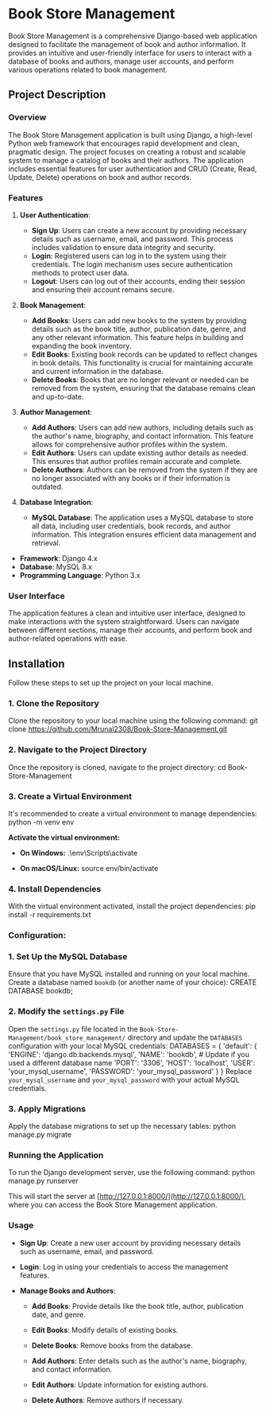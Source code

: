 # Book Store Management

Book Store Management is a comprehensive Django-based web application designed to facilitate the management of book and author information. It provides an intuitive and user-friendly interface for users to interact with a database of books and authors, manage user accounts, and perform various operations related to book management.

## Project Description

### Overview

The Book Store Management application is built using Django, a high-level Python web framework that encourages rapid development and clean, pragmatic design. The project focuses on creating a robust and scalable system to manage a catalog of books and their authors. The application includes essential features for user authentication and CRUD (Create, Read, Update, Delete) operations on book and author records.

### Features

1. **User Authentication**:
   - **Sign Up**: Users can create a new account by providing necessary details such as username, email, and password. This process includes validation to ensure data integrity and security.
   - **Login**: Registered users can log in to the system using their credentials. The login mechanism uses secure authentication methods to protect user data.
   - **Logout**: Users can log out of their accounts, ending their session and ensuring their account remains secure.

2. **Book Management**:
   - **Add Books**: Users can add new books to the system by providing details such as the book title, author, publication date, genre, and any other relevant information. This feature helps in building and 
                    expanding the book inventory.
   - **Edit Books**: Existing book records can be updated to reflect changes in book details. This functionality is crucial for maintaining accurate and current information in the database.
   - **Delete Books**: Books that are no longer relevant or needed can be removed from the system, ensuring that the database remains clean and up-to-date.

3. **Author Management**:
   - **Add Authors**: Users can add new authors, including details such as the author's name, biography, and contact information. This feature allows for comprehensive author profiles within the system.
   - **Edit Authors**: Users can update existing author details as needed. This ensures that author profiles remain accurate and complete.
   - **Delete Authors**: Authors can be removed from the system if they are no longer associated with any books or if their information is outdated.

4. **Database Integration**:
   - **MySQL Database**: The application uses a MySQL database to store all data, including user credentials, book records, and author information. This integration ensures efficient data management and 
                         retrieval.

- **Framework**: Django 4.x
- **Database**: MySQL 8.x
- **Programming Language**: Python 3.x

### User Interface

The application features a clean and intuitive user interface, designed to make interactions with the system straightforward. Users can navigate between different sections, manage their accounts, and perform book and author-related operations with ease.



## Installation

Follow these steps to set up the project on your local machine.

### 1. Clone the Repository

Clone the repository to your local machine using the following command:
git clone https://github.com/Mrunal2308/Book-Store-Management.git



### 2. Navigate to the Project Directory

Once the repository is cloned, navigate to the project directory:
cd Book-Store-Management


### 3. Create a Virtual Environment

It's recommended to create a virtual environment to manage dependencies:
python -m venv env

**Activate the virtual environment:**
- **On Windows:**
  .\env\Scripts\activate

- **On macOS/Linux:**
 source env/bin/activate



### 4. Install Dependencies

With the virtual environment activated, install the project dependencies:
pip install -r requirements.txt






### Configuration:

### 1. Set Up the MySQL Database
Ensure that you have MySQL installed and running on your local machine. Create a database named `bookdb` (or another name of your choice):
CREATE DATABASE bookdb;



### 2. Modify the `settings.py` File

Open the `settings.py` file located in the `Book-Store-Management/book_store_management/` directory and update the `DATABASES` configuration with your local MySQL credentials:
DATABASES = {
    'default': {
        'ENGINE': 'django.db.backends.mysql',
        'NAME': 'bookdb',  # Update if you used a different database name
        'PORT': '3306',
        'HOST': 'localhost',
        'USER': 'your_mysql_username',
        'PASSWORD': 'your_mysql_password'
    }
}
Replace `your_mysql_username` and `your_mysql_password` with your actual MySQL credentials.



### 3. Apply Migrations

Apply the database migrations to set up the necessary tables:
python manage.py migrate


### Running the Application

To run the Django development server, use the following command:
python manage.py runserver

This will start the server at [http://127.0.0.1:8000/](http://127.0.0.1:8000/), where you can access the Book Store Management application.


### Usage

- **Sign Up**: Create a new user account by providing necessary details such as username, email, and password.

- **Login**: Log in using your credentials to access the management features.
  
- **Manage Books and Authors**:
  
  - **Add Books**: Provide details like the book title, author, publication date, and genre.
    
  - **Edit Books**: Modify details of existing books.
    
  - **Delete Books**: Remove books from the database.
    
  - **Add Authors**: Enter details such as the author's name, biography, and contact information.
    
  - **Edit Authors**: Update information for existing authors.
    
  - **Delete Authors**: Remove authors if necessary.








